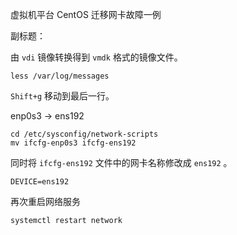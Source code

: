 虚拟机平台 CentOS 迁移网卡故障一例

副标题：







由 `vdi` 镜像转换得到 `vmdk` 格式的镜像文件。







```
less /var/log/messages
```

`Shift+g` 移动到最后一行。



enp0s3 -> ens192

```
cd /etc/sysconfig/network-scripts
mv ifcfg-enp0s3 ifcfg-ens192
```

同时将 `ifcfg-ens192` 文件中的网卡名称修改成 `ens192` 。

```
DEVICE=ens192
```



再次重启网络服务

```
systemctl restart network
```




